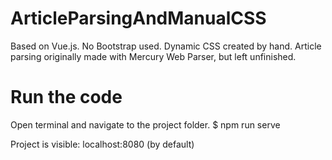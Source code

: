 # ArticleParsingAndManualCSS
Based on Vue.js. No Bootstrap used. Dynamic CSS created by hand. Article parsing originally made with Mercury Web Parser, but left unfinished.

# Run the code
Open terminal and navigate to the project folder.
$ npm run serve

Project is visible: localhost:8080 (by default)
